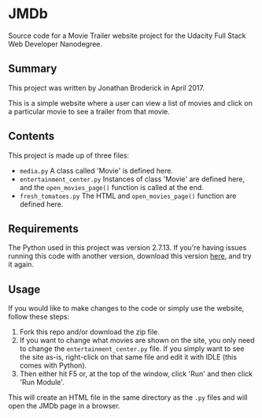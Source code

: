 # JMDb
Source code for a Movie Trailer website project for the Udacity Full Stack
Web Developer Nanodegree.

## Summary
This project was written by Jonathan Broderick in April 2017.

This is a simple website where a user can view a list of movies and click on a
particular movie to see a trailer from that movie.

## Contents
This project is made up of three files:
  - `media.py`  A class called 'Movie' is defined here.
  - `entertainment_center.py`  Instances of class 'Movie' are defined here, and
   the `open_movies_page()` function is called at the end.
  - `fresh_tomatoes.py`  The HTML and `open_movies_page()` function are defined
   here.

## Requirements
The Python used in this project was version 2.7.13. If you're having issues
running this code with another version, download this version
[here](https://www.python.org/downloads/), and try it again.

## Usage
If you would like to make changes to the code or simply use the website, follow
these steps:
  1. Fork this repo and/or download the zip file.
  2. If you want to change what movies are shown on the site, you only need to
  change the `entertainment_center.py` file. If you simply want to see
  the site as-is, right-click on that same file and edit it with IDLE (this
    comes with Python).
  3. Then either hit F5 or, at the top of the window, click
    'Run' and then click 'Run Module'.

This will create an HTML file in the same directory as the `.py` files and will
 open the JMDb page in a browser.
